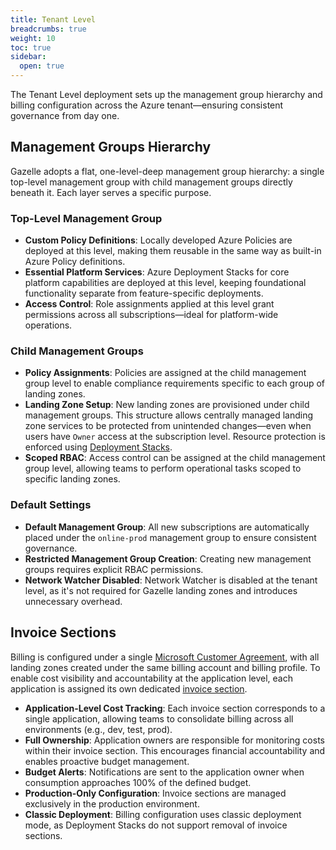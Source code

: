```yaml
---
title: Tenant Level
breadcrumbs: true
weight: 10
toc: true
sidebar:
  open: true
---
```


The Tenant Level deployment sets up the management group hierarchy and billing configuration across the Azure tenant—ensuring consistent governance from day one.

## Management Groups Hierarchy

Gazelle adopts a flat, one-level-deep management group hierarchy: a single top-level management group with child management groups directly beneath it. Each layer serves a specific purpose.

### Top-Level Management Group

- **Custom Policy Definitions**: Locally developed Azure Policies are deployed at this level, making them reusable in the same way as built-in Azure Policy definitions.
- **Essential Platform Services**: Azure Deployment Stacks for core platform capabilities are deployed at this level, keeping foundational functionality separate from feature-specific deployments.
- **Access Control**: Role assignments applied at this level grant permissions across all subscriptions—ideal for platform-wide operations.

### Child Management Groups

- **Policy Assignments**: Policies are assigned at the child management group level to enable compliance requirements specific to each group of landing zones.
- **Landing Zone Setup**: New landing zones are provisioned under child management groups. This structure allows centrally managed landing zone services to be protected from unintended changes—even when users have `Owner` access at the subscription level. Resource protection is enforced using [Deployment Stacks](https://learn.microsoft.com/en-us/azure/azure-resource-manager/bicep/deployment-stacks?tabs=azure-powershell#protect-managed-resources).
- **Scoped RBAC**: Access control can be assigned at the child management group level, allowing teams to perform operational tasks scoped to specific landing zones.


### Default Settings

- **Default Management Group**: All new subscriptions are automatically placed under the `online-prod` management group to ensure consistent governance.
- **Restricted Management Group Creation**: Creating new management groups requires explicit RBAC permissions.
- **Network Watcher Disabled**: Network Watcher is disabled at the tenant level, as it's not required for Gazelle landing zones and introduces unnecessary overhead.

## Invoice Sections

Billing is configured under a single [Microsoft Customer Agreement](https://learn.microsoft.com/en-us/azure/cost-management-billing/understand/mca-overview), with all landing zones created under the same billing account and billing profile. To enable cost visibility and accountability at the application level, each application is assigned its own dedicated [invoice section](https://learn.microsoft.com/en-us/azure/cost-management-billing/understand/mca-overview#invoice-sections).

- **Application-Level Cost Tracking**: Each invoice section corresponds to a single application, allowing teams to consolidate billing across all environments (e.g., dev, test, prod).
- **Full Ownership**: Application owners are responsible for monitoring costs within their invoice section. This encourages financial accountability and enables proactive budget management.
- **Budget Alerts**: Notifications are sent to the application owner when consumption approaches 100% of the defined budget.
- **Production-Only Configuration**: Invoice sections are managed exclusively in the production environment. 
- **Classic Deployment**: Billing configuration uses classic deployment mode, as Deployment Stacks do not support removal of invoice sections.

